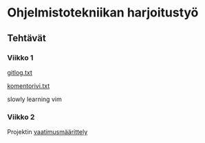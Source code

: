 # Ohjelmistotekniikan harjoitustyö
## Tehtävät
### Viikko 1
[gitlog.txt](https://github.com/Halmela/l-system-otm/blob/master/laskarit/gitlog.txt)

[komentorivi.txt](https://github.com/Halmela/l-system-otm/blob/master/laskarit/komentorivi.txt)

slowly learning vim
### Viikko 2
Projektin [vaatimusmäärittely](https://github.com/Halmela/l-system-otm/blob/master/dokumentointi/vaatimuusmaarittely.md)
